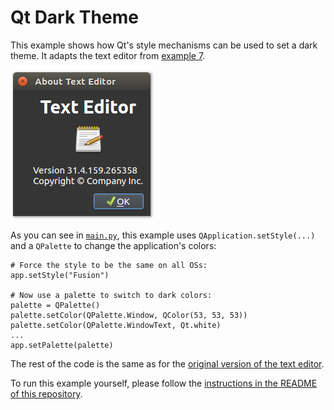 # Qt Dark Theme

This example shows how Qt's style mechanisms can be used to set a dark theme. It adapts the text editor from [example 7](../07%20Qt%20Text%20Editor).

![Qt Dark Theme](../screenshots/qt-dark-theme.png)

As you can see in [`main.py`](main.py), this example uses `QApplication.setStyle(...)` and a `QPalette` to change the application's colors:

    # Force the style to be the same on all OSs:
    app.setStyle("Fusion")

    # Now use a palette to switch to dark colors:
    palette = QPalette()
    palette.setColor(QPalette.Window, QColor(53, 53, 53))
    palette.setColor(QPalette.WindowText, Qt.white)
    ...
    app.setPalette(palette)

The rest of the code is the same as for the [original version of the text editor](../07%20Qt%20Text%20Editor).

To run this example yourself, please follow the [instructions in the README of this repository](https://github.com/pyqt/examples#running-the-examples).
